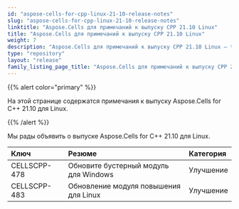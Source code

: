 ```yaml
---
id: "aspose-cells-for-cpp-linux-21-10-release-notes"
slug: "aspose-cells-for-cpp-linux-21-10-release-notes"
linktitle: "Aspose.Cells для примечаний к выпуску CPP 21.10 Linux"
title: "Aspose.Cells для примечаний к выпуску CPP 21.10 Linux"
weight: 7
description: "Aspose.Cells для примечаний к выпуску CPP 21.10 Linux – the latest updates and fixes."
type: "repository"
layout: "release"
family_listing_page_title: "Aspose.Cells для примечаний к выпуску CPP 21.10 Linux"
---
```

{{% alert color="primary" %}}

На этой странице содержатся примечания к выпуску Aspose.Cells for C++ 21.10 для Linux.

{{% /alert %}}

Мы рады объявить о выпуске Aspose.Cells for C++ 21.10 для Linux.

|**Ключ**|**Резюме**|**Категория**|
|:- |:- |:- |
|CELLSCPP-478| Обновите бустерный модуль для Windows|Улучшение|
|CELLSCPP-483| Обновление модуля повышения для Linux|Улучшение|
